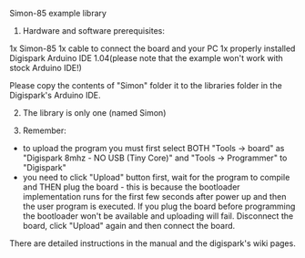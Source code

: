 Simon-85 example library

1. Hardware and software prerequisites:

1x Simon-85
1x cable to connect the board and your PC
1x properly installed Digispark Arduino IDE 1.04(please note that the example won't work with stock Arduino IDE!)

Please copy the contents of "Simon" folder it to the libraries folder in the Digispark's Arduino IDE. 

2. The library is only one (named Simon)

3. Remember:
- to upload the program you must first select BOTH "Tools → board" as "Digispark 8mhz - NO USB (Tiny Core)" and "Tools → Programmer" to "Digispark"
- you need to click "Upload" button first, wait for the program to compile and THEN plug the board - this is because the bootloader implementation runs for the first few seconds after power up and then the user program is executed. If you plug the board before programming the bootloader won't be available and uploading will fail. Disconnect the board, click "Upload" again and then connect the board. 

There are detailed instructions in the manual and the digispark's wiki pages.